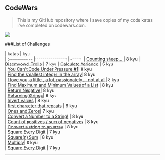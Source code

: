 ## CodeWars

> This is my GitHub repository where I save copies of my code katas I've completed on codewars.com.

![](https://www.codewars.com/users/edwight-delgado/badges/large)

###List of Challenges

| katas  | kyu  
| :------------ |:---------------:| -----:|
| [Counting sheep... ](https://www.codewars.com/kata/54edbc7200b811e956000556/train/python/605eb7068554d1000710503f) | 8 kyu 
| [Disemvowel Trolls](https://www.codewars.com/kata/52fba66badcd10859f00097e/train/python/605bd84ce312ee0023ab9998)  | 7 kyu 
|   [Calculate Variance](https://www.codewars.com/kata/5266fba01283974e720000fa/train/python/605d35fc966544002c96c355)     | 5 kyu       
|  [You Can't Code Under Pressure #1](https://www.codewars.com/kata/53ee5429ba190077850011d4/train/python/605bd6869317f70023f771f1)| 8 kyu       
|  [Find the smallest integer in the array](https://www.codewars.com/kata/53ee5429ba190077850011d4/train/python/605bd6869317f70023f771f1)| 8 kyu      
| [ I love you, a little , a lot, passionately ... not at all](https://www.codewars.com/kata/57f24e6a18e9fad8eb000296/train/python/6057a4475cec540043fc7197)| 8 kyu      
| [Find Maximum and Minimum Values of a List](https://www.codewars.com/kata/577a98a6ae28071780000989/train/python/6057a1b9808f270033861633) | 8 kyu       
|  [Return Negative](https://www.codewars.com/kata/55685cd7ad70877c23000102/train/python/60579ee2b12f090039ffa557)| 8 kyu      
| [Returning Strings](https://www.codewars.com/kata/55a70521798b14d4750000a4/train/python/605797cb04dac8000b1597f7)| 8 kyu       
| [Invert values](https://www.codewars.com/kata/5899dc03bc95b1bf1b0000ad/train/python/605796ef1abd890014b83cc9) | 8 kyu      
| [first character that repeats](https://www.codewars.com/kata/54f9f4d7c41722304e000bbb/train/python/6057907ab12f09001cff6b50) | 6 kyu       
| [Ones and Zeros](https://www.codewars.com/kata/578553c3a1b8d5c40300037c/train/python/605753ed04dac8001b137f7a)| 7 kyu       
| [Convert a Number to a String!](https://www.codewars.com/kata/5265326f5fda8eb1160004c8/train/python/60503fcc754bcc000e68ca8b)  | 8 kyu       
| [Count of positives / sum of negatives](https://www.codewars.com/kata/576bb71bbbcf0951d5000044/train/python/60554f2dc5eb360044bc6581) | 8 kyu      
|   [Convert a string to an array](https://www.codewars.com/kata/57e76bc428d6fbc2d500036d/train/python/60554b42c53bb4003b221adf) | 8 kyu       
| [Square Every Digit](https://www.codewars.com/kata/546e2562b03326a88e000020/train/python/60553d8e2ed9d00024ab73cc) | 7 kyu       
| [Square(n) Sum](https://www.codewars.com/kata/50654ddff44f800200000004/train/python/6050403b291df500107edefd) | 8 kyu       
| [Multiply](https://www.codewars.com/kata/50654ddff44f800200000004/train/python/6050403b291df500107edefd)| 8 kyu       
|  [Square Every Digit](https://www.codewars.com/kata/546e2562b03326a88e000020/train/python/60553d8e2ed9d00024ab73cc)  | 7 kyu       
                
----
